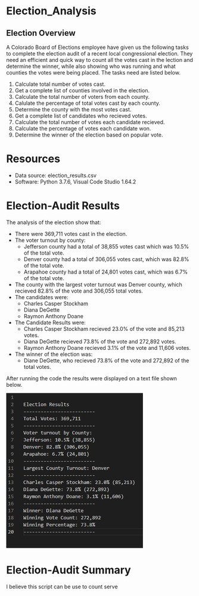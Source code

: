 # Election_Analysis

## Election Overview
A Colorado Board of Elections employee have given us the following tasks to complete the election audit of a recent local congressional election. 
They need an efficient and quick way to count all the votes cast in the lection and determine the winner, while also showing who was running and what counties the votes were being placed. The tasks need are listed below.

1. Calculate total number of votes cast.
2. Get a complete list of counties involved in the election.
3. Calculate the total number of voters from each county.
4. Calulate the percentage of total votes cast by each county.
5. Determine the county with the most votes cast. 
6. Get a complete list of candidates who recieved votes. 
7. Calculate the total number of votes each candidate recieved. 
8. Calculate the percentage of votes each candidate won. 
9. Determine the winner of the election based on popular vote. 

# Resources 
- Data source: election_results.csv
- Software: Python 3.7.6, Visual Code Studio 1.64.2

# Election-Audit Results 
The analysis of the election show that:
- There were 369,711 votes cast in the election. 
- The voter turnout by county:
  - Jefferson county had a total of 38,855 votes cast which was 10.5% of the total vote.
  - Denver county had a total of 306,055 votes cast, which was 82.8% of the total vote.
  - Arapahoe county had a total of 24,801 votes cast, which was 6.7% of the total vote. 
- The county with the largest voter turnout was Denver county, which recieved 82.8% of the vote and 306,055 total votes.
- The candidates were:
  - Charles Casper Stockham
  - Diana DeGette
  - Raymon Anthony Doane
- The Candidate Results were:
  - Charles Casper Stockham recieved 23.0% of the vote and 85,213 votes.
  - Diana DeGette recieved 73.8% of the vote and 272,892 votes.
  - Raymon Anthony Doane recieved 3.1% of the vote and 11,606 votes.
- The winner of the election was:
  - Diane DeGette, who recieved 73.8% of the vote and 272,892 of the total votes.

After running the code the results were displayed on a text file shown below. 

<img src="Resources/Election_Analysis_Results_txt.png" >

# Election-Audit Summary
I believe this script can be use to count serve 
